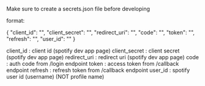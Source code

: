 Make sure to create a secrets.json file before developing

format: 

{
  "client_id": "",
  "client_secret": "",
  "redirect_uri": "",
  "code": "",
  "token": "",
  "refresh": "",
  "user_id": ""
}

client_id : client id (spotify dev app page)
client_secret : client secret (spotify dev app page)
redirect_uri : redirect uri (spotify dev app page)
code : auth code from /login endpoint 
token : access token from /callback endpoint
refresh : refresh token from /callback endpoint
user_id : spotify user id (username) (NOT profile name)

